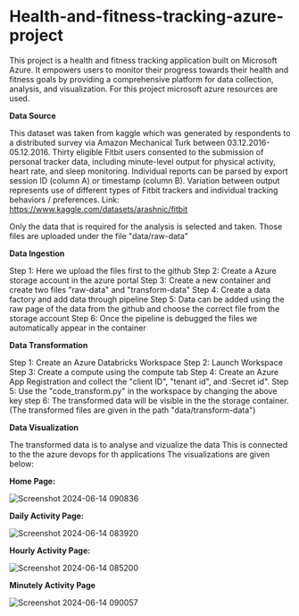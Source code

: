 # Health-and-fitness-tracking-azure-project
This project is a health and fitness tracking application built on Microsoft Azure. It empowers users to monitor their progress towards their health and fitness goals by providing a comprehensive platform for data collection, analysis, and visualization. For this project microsoft azure resources are used.



****Data Source****


This dataset was taken from kaggle which was generated by respondents to a distributed survey via Amazon Mechanical Turk between 03.12.2016-05.12.2016. Thirty eligible Fitbit users consented to the submission of personal tracker data, including minute-level output for physical activity, heart rate, and sleep monitoring. Individual reports can be parsed by export session ID (column A) or timestamp (column B). Variation between output represents use of different types of Fitbit trackers and individual tracking behaviors / preferences.
Link: https://www.kaggle.com/datasets/arashnic/fitbit

Only the data that is required for the analysis is selected and taken. Those files are uploaded under the file "data/raw-data" 



**Data Ingestion**


Step 1: Here we upload the files first to the github
Step 2: Create a Azure storage account in the azure portal
Step 3: Create a new container and create two files "raw-data" and "transform-data"
Step 4: Create a data factory and add data through pipeline
Step 5: Data can be added using the raw page of the data from the github and choose the correct file from the storage account
Step 6: Once the pipeline is debugged the files we automatically appear in the container



**Data Transformation**


Step 1: Create an Azure Databricks Workspace
Step 2: Launch Workspace
Step 3: Create a compute using the compute tab
Step 4: Create an Azure App Registration and collect the "client ID", "tenant id", and :Secret id".
Step 5: Use the "code_transform.py" in the workspace by changing the above key
step 6: The transformed data will be visible in the the storage container.(The transformed files are given in the path "data/transform-data")



**Data Visualization**


The transformed data is to analyse and vizualize the data
This is connected to the the azure devops for th applications
The visualizations are given below:



**Home Page:**


![Screenshot 2024-06-14 090836](https://github.com/Ramya-Katukojwala/health-and-fitness-tracking-azure-project/assets/103170953/c03f4525-59e4-4f33-a54d-150e19f682c3)



**Daily Activity Page:**


![Screenshot 2024-06-14 083920](https://github.com/Ramya-Katukojwala/health-and-fitness-tracking-azure-project/assets/103170953/68958fd5-0c1e-4954-9b5e-c57659619675)


**Hourly Activity Page:**


![Screenshot 2024-06-14 085200](https://github.com/Ramya-Katukojwala/health-and-fitness-tracking-azure-project/assets/103170953/384bcd81-2dbb-43a8-9941-34b39f7c0774)



**Minutely Activity Page**


![Screenshot 2024-06-14 090057](https://github.com/Ramya-Katukojwala/health-and-fitness-tracking-azure-project/assets/103170953/c4cdbb29-fb9f-4579-9d89-50767716edec)

